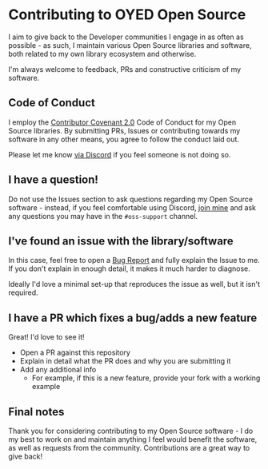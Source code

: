 # Contributing to OYED Open Source

I aim to give back to the Developer communities I engage in as often as possible - as such, I maintain various Open
Source libraries and software, both related to my own library ecosystem and otherwise.

I'm always welcome to feedback, PRs and constructive criticism of my software.

## Code of Conduct

I employ the [Contributor Covenant 2.0](https://www.contributor-covenant.org/version/2/0/code_of_conduct/)
Code of Conduct for my Open Source libraries. By submitting PRs, Issues or contributing towards my software
in any other means, you agree to follow the conduct laid out.

Please let me know [via Discord](https://discord.gg/3S6AKZ2GR9) if you feel someone is not doing so.

## I have a question!

Do not use the Issues section to ask questions regarding my Open Source software - instead, if you feel
comfortable using Discord, [join mine](https://discord.gg/3S6AKZ2GR9) and ask any questions you may have in
the `#oss-support` channel.

## I've found an issue with the library/software

In this case, feel free to open a [Bug Report](https://github.com/evilkiwi/astar/issues/new) and fully explain
the Issue to me. If you don't explain in enough detail, it makes it much harder to diagnose.

Ideally I'd love a minimal set-up that reproduces the issue as well, but it isn't required.

## I have a PR which fixes a bug/adds a new feature

Great! I'd love to see it!

- Open a PR against this repository
- Explain in detail what the PR does and why you are submitting it
- Add any additional info
  - For example, if this is a new feature, provide your fork with a working example

## Final notes

Thank you for considering contributing to my Open Source software - I do my best to work on and maintain anything
I feel would benefit the software, as well as requests from the community. Contributions are a great way to give
back!

